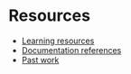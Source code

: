 # Resources

- [Learning resources](learning-resources.md)
- [Documentation references](docc-references.md)
- [Past work](past-work.md)
